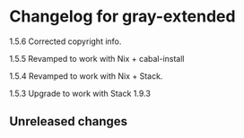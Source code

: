 # Changelog for gray-extended

1.5.6 Corrected copyright info.

1.5.5 Revamped to work with Nix + cabal-install

1.5.4 Revamped to work with Nix + Stack.

1.5.3 Upgrade to work with Stack 1.9.3

## Unreleased changes
